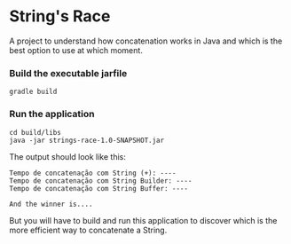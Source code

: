 # String's Race
A project to understand how concatenation works in Java and which is the best option to use at which moment.

### Build the executable jarfile
```
gradle build
```

### Run the application
```
cd build/libs
java -jar strings-race-1.0-SNAPSHOT.jar
```

The output should look like this:
```
Tempo de concatenação com String (+): ----
Tempo de concatenação com String Builder: ----
Tempo de concatenação com String Buffer: ----

And the winner is....
```

But you will have to build and run this application to discover which is the more efficient way to concatenate a String.